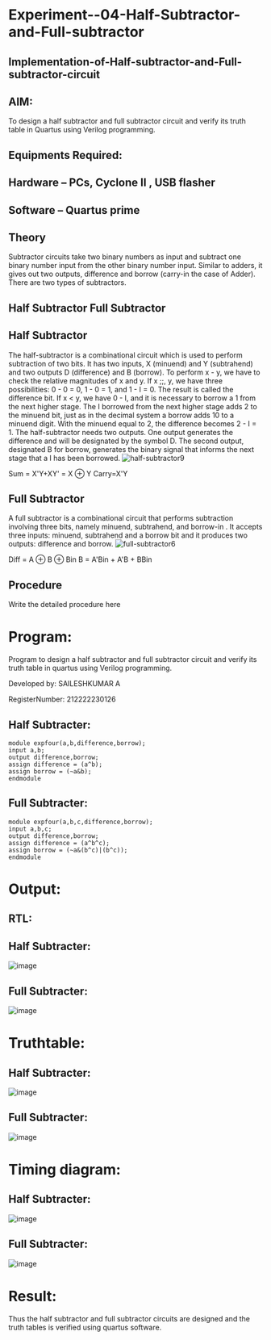 # Experiment--04-Half-Subtractor-and-Full-subtractor
## Implementation-of-Half-subtractor-and-Full-subtractor-circuit
## AIM:
To design a half subtractor and full subtractor circuit and verify its truth table in Quartus using Verilog programming.

## Equipments Required:
## Hardware – PCs, Cyclone II , USB flasher
## Software – Quartus prime
## Theory
Subtractor circuits take two binary numbers as input and subtract one binary number input from the other binary number input. Similar to adders, it gives out two outputs, difference and borrow (carry-in the case of Adder). There are two types of subtractors.

## Half Subtractor Full Subtractor
## Half Subtractor
The half-subtractor is a combinational circuit which is used to perform subtraction of two bits. It has two inputs, X (minuend) and Y (subtrahend) and two outputs D (difference) and B (borrow). To perform x - y, we have to check the relative magnitudes of x and y. If x ;;, y, we have three possibilities: 0 - 0 = 0, 1 - 0 = 1, and 1 - I = 0. The result is called the difference bit. If x < y, we have 0 - I, and it is necessary to borrow a 1 from the next higher stage. The I borrowed from the next higher stage adds 2 to the minuend bit, just as in the decimal system a borrow adds 10 to a minuend digit. With the minuend equal to 2, the difference becomes 2 - I = 1. The half-subtractor needs two outputs. One output generates the difference and will be designated by the symbol D. The second output, designated B for borrow, generates the binary signal that informs the next stage that a I has been borrowed.
![half-subtractor9](https://user-images.githubusercontent.com/36288975/166112538-58c3bc7c-ee5d-4e6a-ac8d-8e8328efe27a.png)


Sum = X'Y+XY' = X ⊕ Y
Carry=X'Y

## Full Subtractor
A full subtractor is a combinational circuit that performs subtraction involving three bits, namely minuend, subtrahend, and borrow-in . It accepts three inputs: minuend, subtrahend and a borrow bit and it produces two outputs: difference and borrow. 
![full-subtractor6](https://user-images.githubusercontent.com/36288975/166112541-24c68359-3de8-4674-ae22-8272ffc385ed.png)


Diff = A ⊕ B ⊕ Bin B = A'Bin + A'B + BBin

## Procedure

Write the detailed procedure here 

# Program:

Program to design a half subtractor and full subtractor circuit and verify its truth table in quartus using Verilog programming.

Developed by: SAILESHKUMAR A

RegisterNumber:  212222230126

## Half Subtracter:
```
module expfour(a,b,difference,borrow);
input a,b;
output difference,borrow;
assign difference = (a^b);
assign borrow = (~a&b);
endmodule
```
## Full Subtracter:
```
module expfour(a,b,c,difference,borrow);
input a,b,c;
output difference,borrow;
assign difference = (a^b^c);
assign borrow = (~a&(b^c)|(b^c));
endmodule
```
# Output:

## RTL:

## Half Subtracter:
![image](https://user-images.githubusercontent.com/113497104/229347858-a60899e4-6dd4-41a3-b171-799c9abe9b3f.png)

## Full Subtracter:
![image](https://user-images.githubusercontent.com/113497104/229347876-b7734baa-597e-41ea-a72e-df8ff59c3ba1.png)

# Truthtable:

## Half Subtracter:
![image](https://user-images.githubusercontent.com/113497104/229347917-41ec53c1-d8b6-424e-8a5e-a8b97ccac5af.png)

## Full Subtracter:
![image](https://user-images.githubusercontent.com/113497104/229347934-74383651-5c0d-47b9-a2eb-b3ff9f064d5a.png)

# Timing diagram:

## Half Subtracter:
![image](https://user-images.githubusercontent.com/113497104/229347973-2550752b-7543-4dcc-98ea-210de35ce0ef.png)

## Full Subtracter:
![image](https://user-images.githubusercontent.com/113497104/229347993-2f450abe-0b1c-47cc-8d8e-5cb4e0a86a2f.png)

# Result:
Thus the half subtractor and full subtractor circuits are designed and the truth tables is verified using quartus software.
